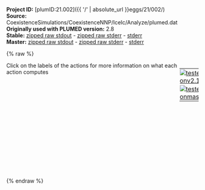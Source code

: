 **Project ID:** [plumID:21.002]({{ '/' | absolute_url }}eggs/21/002/)  
**Source:** CoexistenceSimulations/CoexistenceNNP/IceIc/Analyze/plumed.dat  
**Originally used with PLUMED version:** 2.8  
**Stable:** [zipped raw stdout](plumed.dat.plumed.stdout.txt.zip) - [zipped raw stderr](plumed.dat.plumed.stderr.txt.zip) - [stderr](plumed.dat.plumed.stderr)  
**Master:** [zipped raw stdout](plumed.dat.plumed_master.stdout.txt.zip) - [zipped raw stderr](plumed.dat.plumed_master.stderr.txt.zip) - [stderr](plumed.dat.plumed_master.stderr)  

{% raw %}
<div style="width: 100%; float:left">
<div style="width: 90%; float:left" id="value_details_data/CoexistenceSimulations/CoexistenceNNP/IceIc/Analyze/plumed.dat"> Click on the labels of the actions for more information on what each action computes </div>
<div style="width: 10%; float:left"><table><tr><td style="padding:1px"><a href="plumed.dat.plumed.stderr"><img src="https://img.shields.io/badge/v2.10-passing-green.svg" alt="tested onv2.10" /></a></td></tr><tr><td style="padding:1px"><a href="plumed.dat.plumed_master.stderr"><img src="https://img.shields.io/badge/master-passing-green.svg" alt="tested onmaster" /></a></td></tr></table></div></div>
<pre style="width=97%;">
<span style="color:blue" class="comment">#SETTINGS NREPLICAS=2</span>
<span class="plumedtooltip" style="color:blue"># vim:ft=plumed<span class="right">Enables syntax highlighting for PLUMED files in vim. See <a href="https://www.plumed.org/doc-master/user-doc/html/_vim_syntax.html">here for more details. </a><i></i></span></span>
<br/><span id="data/CoexistenceSimulations/CoexistenceNNP/IceIc/Analyze/plumed.datrefcv_short"><span id="data/CoexistenceSimulations/CoexistenceNNP/IceIc/Analyze/plumed.datdefrefcv_short"><span class="plumedtooltip" style="color:green">ENVIRONMENTSIMILARITY<span class="right">Measure how similar the environment around atoms is to that found in some reference crystal structure. This action is <a class="toggler" href='javascript:;' onclick='toggleDisplay("data/CoexistenceSimulations/CoexistenceNNP/IceIc/Analyze/plumed.datrefcv");'>a shortcut</a> and it has <a class="toggler" href='javascript:;' onclick='toggleDisplay("data/CoexistenceSimulations/CoexistenceNNP/IceIc/Analyze/plumed.datdefrefcv");'>hidden defaults</a>. <a href="https://www.plumed.org/doc-master/user-doc/html/_e_n_v_i_r_o_n_m_e_n_t_s_i_m_i_l_a_r_i_t_y.html">More details</a><i></i></span></span> ...
 <span class="plumedtooltip">SPECIES<span class="right">this keyword is used for colvars such as coordination number<i></i></span></span>=1-1728:3
 <span class="plumedtooltip">SIGMA<span class="right"> the width to use for the gaussian kernels<i></i></span></span>=0.05
 <span class="plumedtooltip">CRYSTAL_STRUCTURE<span class="right"> Targeted crystal structure<i></i></span></span>=CUSTOM
 <span class="plumedtooltip">LABEL<span class="right">a label for the action so that its output can be referenced in the input to other actions<i></i></span></span>=<b name="data/CoexistenceSimulations/CoexistenceNNP/IceIc/Analyze/plumed.datrefcv" onclick='showPath("data/CoexistenceSimulations/CoexistenceNNP/IceIc/Analyze/plumed.dat","data/CoexistenceSimulations/CoexistenceNNP/IceIc/Analyze/plumed.datrefcv","data/CoexistenceSimulations/CoexistenceNNP/IceIc/Analyze/plumed.datrefcv_shortcut","blue")'>refcv</b><span style="display:none;" id="data/CoexistenceSimulations/CoexistenceNNP/IceIc/Analyze/plumed.datrefcv_shortcut">The ENVIRONMENTSIMILARITY action with label <b>refcv</b> calculates the following quantities:<table  align="center" frame="void" width="95%" cellpadding="5%"><tr><td width="5%"><b> Quantity </b>  </td><td width="5%"><b> Type </b>  </td><td><b> Description </b> </td></tr><tr><td width="5%">refcv</td><td width="5%"><font color="blue">vector</font></td><td>the environmental similar parameter for each of the input atoms</td></tr><tr><td width="5%">refcv_morethan</td><td width="5%"><font color="black">scalar</font></td><td>the number of colvars that have a value more than a threshold</td></tr><tr><td width="5%">refcv_mean</td><td width="5%"><font color="black">scalar</font></td><td>the mean of the colvars</td></tr></table></span>
 <span class="plumedtooltip">REFERENCE_1<span class="right">PDB files with relative distances from central atom<i></i></span></span>=env1c.pdb
 <span class="plumedtooltip">REFERENCE_2<span class="right">PDB files with relative distances from central atom<i></i></span></span>=env2c.pdb
 <span class="plumedtooltip">MORE_THAN<span class="right">calculate the number of variables that are more than a certain target value<i></i></span></span>={RATIONAL R_0=0.5 NN=8 MM=16}
 <span class="plumedtooltip">MEAN<span class="right"> calculate the mean of all the quantities<i></i></span></span>
... ENVIRONMENTSIMILARITY
</span><span id="data/CoexistenceSimulations/CoexistenceNNP/IceIc/Analyze/plumed.datdefrefcv_long" style="display:none;"><span class="plumedtooltip" style="color:green">ENVIRONMENTSIMILARITY<span class="right">Measure how similar the environment around atoms is to that found in some reference crystal structure. This action is <a class="toggler" href='javascript:;' onclick='toggleDisplay("data/CoexistenceSimulations/CoexistenceNNP/IceIc/Analyze/plumed.datrefcv");'>a shortcut</a> and uses the <a class="toggler" href='javascript:;' onclick='toggleDisplay("data/CoexistenceSimulations/CoexistenceNNP/IceIc/Analyze/plumed.datdefrefcv");'>defaults shown here</a>. <a href="https://www.plumed.org/doc-master/user-doc/html/_e_n_v_i_r_o_n_m_e_n_t_s_i_m_i_l_a_r_i_t_y.html">More details</a><i></i></span></span> ...
 <span class="plumedtooltip">SPECIES<span class="right">this keyword is used for colvars such as coordination number<i></i></span></span>=1-1728:3
 <span class="plumedtooltip">SIGMA<span class="right"> the width to use for the gaussian kernels<i></i></span></span>=0.05
 <span class="plumedtooltip">CRYSTAL_STRUCTURE<span class="right"> Targeted crystal structure<i></i></span></span>=CUSTOM
 <span class="plumedtooltip">LABEL<span class="right">a label for the action so that its output can be referenced in the input to other actions<i></i></span></span>=<b name="data/CoexistenceSimulations/CoexistenceNNP/IceIc/Analyze/plumed.datrefcv" onclick='showPath("data/CoexistenceSimulations/CoexistenceNNP/IceIc/Analyze/plumed.dat","data/CoexistenceSimulations/CoexistenceNNP/IceIc/Analyze/plumed.datrefcv","data/CoexistenceSimulations/CoexistenceNNP/IceIc/Analyze/plumed.datrefcv_shortcut","blue")'>refcv</b>
 <span class="plumedtooltip">REFERENCE_1<span class="right">PDB files with relative distances from central atom<i></i></span></span>=env1c.pdb
 <span class="plumedtooltip">REFERENCE_2<span class="right">PDB files with relative distances from central atom<i></i></span></span>=env2c.pdb
 <span class="plumedtooltip">MORE_THAN<span class="right">calculate the number of variables that are more than a certain target value<i></i></span></span>={RATIONAL R_0=0.5 NN=8 MM=16}
 <span class="plumedtooltip">MEAN<span class="right"> calculate the mean of all the quantities<i></i></span></span>
 <span class="plumedtooltip">CUTOFF<span class="right"> how many multiples of sigma would you like to consider beyond the maximum distance in the environment<i></i></span></span>=3 <span class="plumedtooltip">LCUTOFF<span class="right"> any atoms separated by less than this tolerance should be ignored<i></i></span></span>=0.0001 <span class="plumedtooltip">LAMBDA<span class="right"> Lambda parameter<i></i></span></span>=100
... ENVIRONMENTSIMILARITY
</span></span><span id="data/CoexistenceSimulations/CoexistenceNNP/IceIc/Analyze/plumed.datrefcv_long" style="display:none;"><span style="color:blue" class="comment"># PLUMED interprets the command:
</span><span class="toggler" style="color:red" onclick='toggleDisplay("data/CoexistenceSimulations/CoexistenceNNP/IceIc/Analyze/plumed.datrefcv")'># ENVIRONMENTSIMILARITY ...</span>
<span style="color:blue" class="comment">#  SPECIES=1-1728:3</span>
<span style="color:blue" class="comment">#  SIGMA=0.05</span>
<span style="color:blue" class="comment">#  CRYSTAL_STRUCTURE=CUSTOM</span>
<span style="color:blue" class="comment">#  LABEL=refcv</span>
<span style="color:blue" class="comment">#  REFERENCE_1=env1c.pdb</span>
<span style="color:blue" class="comment">#  REFERENCE_2=env2c.pdb</span>
<span style="color:blue" class="comment">#  MORE_THAN={RATIONAL R_0=0.5 NN=8 MM=16}</span>
<span style="color:blue" class="comment">#  MEAN</span>
<span style="color:blue" class="comment"># ... ENVIRONMENTSIMILARITY</span>
<span style="color:blue" class="comment"># as follows (Click the red comment above to revert to the short version of the input):</span>
<b name="data/CoexistenceSimulations/CoexistenceNNP/IceIc/Analyze/plumed.datrefcv_cmat" onclick='showPath("data/CoexistenceSimulations/CoexistenceNNP/IceIc/Analyze/plumed.dat","data/CoexistenceSimulations/CoexistenceNNP/IceIc/Analyze/plumed.datrefcv_cmat","data/CoexistenceSimulations/CoexistenceNNP/IceIc/Analyze/plumed.datrefcv_cmat","red")'>refcv_cmat</b><span style="display:none;" id="data/CoexistenceSimulations/CoexistenceNNP/IceIc/Analyze/plumed.datrefcv_cmat">The DISTANCE_MATRIX action with label <b>refcv_cmat</b> calculates the following quantities:<table  align="center" frame="void" width="95%" cellpadding="5%"><tr><td width="5%"><b> Quantity </b>  </td><td width="5%"><b> Type </b>  </td><td><b> Description </b> </td></tr><tr><td width="5%">refcv_cmat.w</td><td width="5%"><font color="red">matrix</font></td><td>a matrix containing the weights for the bonds between each pair of atoms</td></tr><tr><td width="5%">refcv_cmat.x</td><td width="5%"><font color="red">matrix</font></td><td>the projection of the bond on the x axis</td></tr><tr><td width="5%">refcv_cmat.y</td><td width="5%"><font color="red">matrix</font></td><td>the projection of the bond on the y axis</td></tr><tr><td width="5%">refcv_cmat.z</td><td width="5%"><font color="red">matrix</font></td><td>the projection of the bond on the z axis</td></tr></table></span>: <span class="plumedtooltip" style="color:green">DISTANCE_MATRIX<span class="right">Calculate a matrix of distances <a href="https://www.plumed.org/doc-master/user-doc/html/_d_i_s_t_a_n_c_e__m_a_t_r_i_x.html" style="color:green">More details</a><i></i></span></span> <span class="plumedtooltip">COMPONENTS<span class="right"> also calculate the components of the vector connecting the atoms in the contact matrix<i></i></span></span> <span class="plumedtooltip">GROUP<span class="right">the atoms for which you would like to calculate the adjacency matrix<i></i></span></span>=1-1728:3 <span class="plumedtooltip">CUTOFF<span class="right"> ignore distances that have a value larger than this cutoff<i></i></span></span>=0.608629
<b name="data/CoexistenceSimulations/CoexistenceNNP/IceIc/Analyze/plumed.datrefcv_grp" onclick='showPath("data/CoexistenceSimulations/CoexistenceNNP/IceIc/Analyze/plumed.dat","data/CoexistenceSimulations/CoexistenceNNP/IceIc/Analyze/plumed.datrefcv_grp","data/CoexistenceSimulations/CoexistenceNNP/IceIc/Analyze/plumed.datrefcv_grp","violet")'>refcv_grp</b><span style="display:none;" id="data/CoexistenceSimulations/CoexistenceNNP/IceIc/Analyze/plumed.datrefcv_grp">The GROUP action with label <b>refcv_grp</b> calculates the following quantities:<table  align="center" frame="void" width="95%" cellpadding="5%"><tr><td width="5%"><b> Quantity </b>  </td><td width="5%"><b> Type </b>  </td><td><b> Description </b> </td></tr><tr><td width="5%">refcv_grp</td><td width="5%"><font color="violet">atoms</font></td><td>indices of atoms specified in GROUP</td></tr></table></span>: <span class="plumedtooltip" style="color:green">GROUP<span class="right">Define a group of atoms so that a particular list of atoms can be referenced with a single label in definitions of CVs or virtual atoms. <a href="https://www.plumed.org/doc-master/user-doc/html/_g_r_o_u_p.html" style="color:green">More details</a><i></i></span></span> <span class="plumedtooltip">ATOMS<span class="right">the numerical indexes for the set of atoms in the group<i></i></span></span>=1-1728:3
<b name="data/CoexistenceSimulations/CoexistenceNNP/IceIc/Analyze/plumed.datrefcv_ones" onclick='showPath("data/CoexistenceSimulations/CoexistenceNNP/IceIc/Analyze/plumed.dat","data/CoexistenceSimulations/CoexistenceNNP/IceIc/Analyze/plumed.datrefcv_ones","data/CoexistenceSimulations/CoexistenceNNP/IceIc/Analyze/plumed.datrefcv_ones","blue")'>refcv_ones</b><span style="display:none;" id="data/CoexistenceSimulations/CoexistenceNNP/IceIc/Analyze/plumed.datrefcv_ones">The CONSTANT action with label <b>refcv_ones</b> calculates the following quantities:<table  align="center" frame="void" width="95%" cellpadding="5%"><tr><td width="5%"><b> Quantity </b>  </td><td width="5%"><b> Type </b>  </td><td><b> Description </b> </td></tr><tr><td width="5%">refcv_ones</td><td width="5%"><font color="blue">vector</font></td><td>the constant value that was read from the plumed input</td></tr></table></span>: <span class="plumedtooltip" style="color:green">ONES<span class="right">Create a constant vector with all elements equal to one <a href="https://www.plumed.org/doc-master/user-doc/html/_o_n_e_s.html" style="color:green">More details</a><i></i></span></span> <span class="plumedtooltip">SIZE<span class="right">the number of ones that you would like to create<i></i></span></span>=576
<b name="data/CoexistenceSimulations/CoexistenceNNP/IceIc/Analyze/plumed.datrefcv_matenv1" onclick='showPath("data/CoexistenceSimulations/CoexistenceNNP/IceIc/Analyze/plumed.dat","data/CoexistenceSimulations/CoexistenceNNP/IceIc/Analyze/plumed.datrefcv_matenv1","data/CoexistenceSimulations/CoexistenceNNP/IceIc/Analyze/plumed.datrefcv_matenv1","red")'>refcv_matenv1</b><span style="display:none;" id="data/CoexistenceSimulations/CoexistenceNNP/IceIc/Analyze/plumed.datrefcv_matenv1">The CUSTOM action with label <b>refcv_matenv1</b> calculates the following quantities:<table  align="center" frame="void" width="95%" cellpadding="5%"><tr><td width="5%"><b> Quantity </b>  </td><td width="5%"><b> Type </b>  </td><td><b> Description </b> </td></tr><tr><td width="5%">refcv_matenv1</td><td width="5%"><font color="red">matrix</font></td><td>the matrix obtained by doing an element-wise application of an arbitrary function to the input matrix</td></tr></table></span>: <span class="plumedtooltip" style="color:green">CUSTOM<span class="right">Calculate a combination of variables using a custom expression. <a href="https://www.plumed.org/doc-master/user-doc/html/_c_u_s_t_o_m.html" style="color:green">More details</a><i></i></span></span> <span class="plumedtooltip">ARG<span class="right">the values input to this function<i></i></span></span>=<b name="data/CoexistenceSimulations/CoexistenceNNP/IceIc/Analyze/plumed.datrefcv_cmat">refcv_cmat.x</b>,<b name="data/CoexistenceSimulations/CoexistenceNNP/IceIc/Analyze/plumed.datrefcv_cmat">refcv_cmat.y</b>,<b name="data/CoexistenceSimulations/CoexistenceNNP/IceIc/Analyze/plumed.datrefcv_cmat">refcv_cmat.z</b>,<b name="data/CoexistenceSimulations/CoexistenceNNP/IceIc/Analyze/plumed.datrefcv_cmat">refcv_cmat.w</b> <span class="plumedtooltip">VAR<span class="right">the names to give each of the arguments in the function<i></i></span></span>=x,y,z,w <span class="plumedtooltip">PERIODIC<span class="right">if the output of your function is periodic then you should specify the periodicity of the function<i></i></span></span>=NO <span class="plumedtooltip">FUNC<span class="right">the function you wish to evaluate<i></i></span></span>=(step(w-0.0001)*step(0.608629-w)/16)*(exp(-((x--0.3243)^2+(y--0.3243)^2+(z-0)^2)/(4*0.0025))+exp(-((x--0.3243)^2+(y-0)^2+(z--0.3243)^2)/(4*0.0025))+exp(-((x--0.3243)^2+(y-0)^2+(z-0.3242)^2)/(4*0.0025))+exp(-((x--0.3243)^2+(y-0.3242)^2+(z-0)^2)/(4*0.0025))+exp(-((x--0.1622)^2+(y--0.1622)^2+(z-0.1621)^2)/(4*0.0025))+exp(-((x--0.1622)^2+(y-0.1621)^2+(z--0.1622)^2)/(4*0.0025))+exp(-((x-0)^2+(y--0.3243)^2+(z--0.3243)^2)/(4*0.0025))+exp(-((x-0)^2+(y--0.3243)^2+(z-0.3242)^2)/(4*0.0025))+exp(-((x-0)^2+(y-0.3242)^2+(z--0.3243)^2)/(4*0.0025))+exp(-((x-0)^2+(y-0.3242)^2+(z-0.3242)^2)/(4*0.0025))+exp(-((x-0.1621)^2+(y--0.1622)^2+(z--0.1622)^2)/(4*0.0025))+exp(-((x-0.1621)^2+(y-0.1621)^2+(z-0.1621)^2)/(4*0.0025))+exp(-((x-0.3242)^2+(y--0.3243)^2+(z-0)^2)/(4*0.0025))+exp(-((x-0.3242)^2+(y-0)^2+(z--0.3243)^2)/(4*0.0025))+exp(-((x-0.3242)^2+(y-0)^2+(z-0.3242)^2)/(4*0.0025))+exp(-((x-0.3242)^2+(y-0.3242)^2+(z-0)^2)/(4*0.0025)))
<b name="data/CoexistenceSimulations/CoexistenceNNP/IceIc/Analyze/plumed.datrefcv_env1" onclick='showPath("data/CoexistenceSimulations/CoexistenceNNP/IceIc/Analyze/plumed.dat","data/CoexistenceSimulations/CoexistenceNNP/IceIc/Analyze/plumed.datrefcv_env1","data/CoexistenceSimulations/CoexistenceNNP/IceIc/Analyze/plumed.datrefcv_env1","blue")'>refcv_env1</b><span style="display:none;" id="data/CoexistenceSimulations/CoexistenceNNP/IceIc/Analyze/plumed.datrefcv_env1">The MATRIX_VECTOR_PRODUCT action with label <b>refcv_env1</b> calculates the following quantities:<table  align="center" frame="void" width="95%" cellpadding="5%"><tr><td width="5%"><b> Quantity </b>  </td><td width="5%"><b> Type </b>  </td><td><b> Description </b> </td></tr><tr><td width="5%">refcv_env1</td><td width="5%"><font color="blue">vector</font></td><td>the vector that is obtained by taking the product between the matrix and the vector that were input</td></tr></table></span>: <span class="plumedtooltip" style="color:green">MATRIX_VECTOR_PRODUCT<span class="right">Calculate the product of the matrix and the vector <a href="https://www.plumed.org/doc-master/user-doc/html/_m_a_t_r_i_x__v_e_c_t_o_r__p_r_o_d_u_c_t.html" style="color:green">More details</a><i></i></span></span> <span class="plumedtooltip">ARG<span class="right">the label for the matrix and the vector/scalar that are being multiplied<i></i></span></span>=<b name="data/CoexistenceSimulations/CoexistenceNNP/IceIc/Analyze/plumed.datrefcv_matenv1">refcv_matenv1</b>,<b name="data/CoexistenceSimulations/CoexistenceNNP/IceIc/Analyze/plumed.datrefcv_ones">refcv_ones</b>
<b name="data/CoexistenceSimulations/CoexistenceNNP/IceIc/Analyze/plumed.datrefcv_matenv2" onclick='showPath("data/CoexistenceSimulations/CoexistenceNNP/IceIc/Analyze/plumed.dat","data/CoexistenceSimulations/CoexistenceNNP/IceIc/Analyze/plumed.datrefcv_matenv2","data/CoexistenceSimulations/CoexistenceNNP/IceIc/Analyze/plumed.datrefcv_matenv2","red")'>refcv_matenv2</b><span style="display:none;" id="data/CoexistenceSimulations/CoexistenceNNP/IceIc/Analyze/plumed.datrefcv_matenv2">The CUSTOM action with label <b>refcv_matenv2</b> calculates the following quantities:<table  align="center" frame="void" width="95%" cellpadding="5%"><tr><td width="5%"><b> Quantity </b>  </td><td width="5%"><b> Type </b>  </td><td><b> Description </b> </td></tr><tr><td width="5%">refcv_matenv2</td><td width="5%"><font color="red">matrix</font></td><td>the matrix obtained by doing an element-wise application of an arbitrary function to the input matrix</td></tr></table></span>: <span class="plumedtooltip" style="color:green">CUSTOM<span class="right">Calculate a combination of variables using a custom expression. <a href="https://www.plumed.org/doc-master/user-doc/html/_c_u_s_t_o_m.html" style="color:green">More details</a><i></i></span></span> <span class="plumedtooltip">ARG<span class="right">the values input to this function<i></i></span></span>=<b name="data/CoexistenceSimulations/CoexistenceNNP/IceIc/Analyze/plumed.datrefcv_cmat">refcv_cmat.x</b>,<b name="data/CoexistenceSimulations/CoexistenceNNP/IceIc/Analyze/plumed.datrefcv_cmat">refcv_cmat.y</b>,<b name="data/CoexistenceSimulations/CoexistenceNNP/IceIc/Analyze/plumed.datrefcv_cmat">refcv_cmat.z</b>,<b name="data/CoexistenceSimulations/CoexistenceNNP/IceIc/Analyze/plumed.datrefcv_cmat">refcv_cmat.w</b> <span class="plumedtooltip">VAR<span class="right">the names to give each of the arguments in the function<i></i></span></span>=x,y,z,w <span class="plumedtooltip">PERIODIC<span class="right">if the output of your function is periodic then you should specify the periodicity of the function<i></i></span></span>=NO <span class="plumedtooltip">FUNC<span class="right">the function you wish to evaluate<i></i></span></span>=(step(w-0.0001)*step(0.608629-w)/16)*(exp(-((x--0.3243)^2+(y--0.3242)^2+(z-0)^2)/(4*0.0025))+exp(-((x--0.3243)^2+(y-0)^2+(z--0.3242)^2)/(4*0.0025))+exp(-((x--0.3243)^2+(y-0)^2+(z-0.3243)^2)/(4*0.0025))+exp(-((x--0.3243)^2+(y-0.3243)^2+(z-0)^2)/(4*0.0025))+exp(-((x--0.1621)^2+(y--0.1621)^2+(z--0.1621)^2)/(4*0.0025))+exp(-((x--0.1621)^2+(y-0.1622)^2+(z-0.1622)^2)/(4*0.0025))+exp(-((x-0)^2+(y--0.3242)^2+(z--0.3242)^2)/(4*0.0025))+exp(-((x-0)^2+(y--0.3242)^2+(z-0.3243)^2)/(4*0.0025))+exp(-((x-0)^2+(y-0.3243)^2+(z--0.3242)^2)/(4*0.0025))+exp(-((x-0)^2+(y-0.3243)^2+(z-0.3243)^2)/(4*0.0025))+exp(-((x-0.1621)^2+(y--0.1621)^2+(z-0.1622)^2)/(4*0.0025))+exp(-((x-0.1621)^2+(y-0.1622)^2+(z--0.1621)^2)/(4*0.0025))+exp(-((x-0.3242)^2+(y--0.3242)^2+(z-0)^2)/(4*0.0025))+exp(-((x-0.3242)^2+(y-0)^2+(z--0.3242)^2)/(4*0.0025))+exp(-((x-0.3242)^2+(y-0)^2+(z-0.3243)^2)/(4*0.0025))+exp(-((x-0.3242)^2+(y-0.3243)^2+(z-0)^2)/(4*0.0025)))
<b name="data/CoexistenceSimulations/CoexistenceNNP/IceIc/Analyze/plumed.datrefcv_env2" onclick='showPath("data/CoexistenceSimulations/CoexistenceNNP/IceIc/Analyze/plumed.dat","data/CoexistenceSimulations/CoexistenceNNP/IceIc/Analyze/plumed.datrefcv_env2","data/CoexistenceSimulations/CoexistenceNNP/IceIc/Analyze/plumed.datrefcv_env2","blue")'>refcv_env2</b><span style="display:none;" id="data/CoexistenceSimulations/CoexistenceNNP/IceIc/Analyze/plumed.datrefcv_env2">The MATRIX_VECTOR_PRODUCT action with label <b>refcv_env2</b> calculates the following quantities:<table  align="center" frame="void" width="95%" cellpadding="5%"><tr><td width="5%"><b> Quantity </b>  </td><td width="5%"><b> Type </b>  </td><td><b> Description </b> </td></tr><tr><td width="5%">refcv_env2</td><td width="5%"><font color="blue">vector</font></td><td>the vector that is obtained by taking the product between the matrix and the vector that were input</td></tr></table></span>: <span class="plumedtooltip" style="color:green">MATRIX_VECTOR_PRODUCT<span class="right">Calculate the product of the matrix and the vector <a href="https://www.plumed.org/doc-master/user-doc/html/_m_a_t_r_i_x__v_e_c_t_o_r__p_r_o_d_u_c_t.html" style="color:green">More details</a><i></i></span></span> <span class="plumedtooltip">ARG<span class="right">the label for the matrix and the vector/scalar that are being multiplied<i></i></span></span>=<b name="data/CoexistenceSimulations/CoexistenceNNP/IceIc/Analyze/plumed.datrefcv_matenv2">refcv_matenv2</b>,<b name="data/CoexistenceSimulations/CoexistenceNNP/IceIc/Analyze/plumed.datrefcv_ones">refcv_ones</b>
<b name="data/CoexistenceSimulations/CoexistenceNNP/IceIc/Analyze/plumed.datrefcv" onclick='showPath("data/CoexistenceSimulations/CoexistenceNNP/IceIc/Analyze/plumed.dat","data/CoexistenceSimulations/CoexistenceNNP/IceIc/Analyze/plumed.datrefcv","data/CoexistenceSimulations/CoexistenceNNP/IceIc/Analyze/plumed.datrefcv","blue")'>refcv</b><span style="display:none;" id="data/CoexistenceSimulations/CoexistenceNNP/IceIc/Analyze/plumed.datrefcv">The CUSTOM action with label <b>refcv</b> calculates the following quantities:<table  align="center" frame="void" width="95%" cellpadding="5%"><tr><td width="5%"><b> Quantity </b>  </td><td width="5%"><b> Type </b>  </td><td><b> Description </b> </td></tr><tr><td width="5%">refcv</td><td width="5%"><font color="blue">vector</font></td><td>the vector obtained by doing an element-wise application of an arbitrary function to the input vectors</td></tr></table></span>: <span class="plumedtooltip" style="color:green">CUSTOM<span class="right">Calculate a combination of variables using a custom expression. <a href="https://www.plumed.org/doc-master/user-doc/html/_c_u_s_t_o_m.html" style="color:green">More details</a><i></i></span></span> <span class="plumedtooltip">ARG<span class="right">the values input to this function<i></i></span></span>=<b name="data/CoexistenceSimulations/CoexistenceNNP/IceIc/Analyze/plumed.datrefcv_env1">refcv_env1</b>,<b name="data/CoexistenceSimulations/CoexistenceNNP/IceIc/Analyze/plumed.datrefcv_env2">refcv_env2</b> <span class="plumedtooltip">PERIODIC<span class="right">if the output of your function is periodic then you should specify the periodicity of the function<i></i></span></span>=NO <span class="plumedtooltip">VAR<span class="right">the names to give each of the arguments in the function<i></i></span></span>=v1,v2 <span class="plumedtooltip">FUNC<span class="right">the function you wish to evaluate<i></i></span></span>=(1/100)*log(exp(100*v1)+exp(100*v2))
<b name="data/CoexistenceSimulations/CoexistenceNNP/IceIc/Analyze/plumed.datrefcv_mt" onclick='showPath("data/CoexistenceSimulations/CoexistenceNNP/IceIc/Analyze/plumed.dat","data/CoexistenceSimulations/CoexistenceNNP/IceIc/Analyze/plumed.datrefcv_mt","data/CoexistenceSimulations/CoexistenceNNP/IceIc/Analyze/plumed.datrefcv_mt","blue")'>refcv_mt</b><span style="display:none;" id="data/CoexistenceSimulations/CoexistenceNNP/IceIc/Analyze/plumed.datrefcv_mt">The MORE_THAN action with label <b>refcv_mt</b> calculates the following quantities:<table  align="center" frame="void" width="95%" cellpadding="5%"><tr><td width="5%"><b> Quantity </b>  </td><td width="5%"><b> Type </b>  </td><td><b> Description </b> </td></tr><tr><td width="5%">refcv_mt</td><td width="5%"><font color="blue">vector</font></td><td>the vector obtained by doing an element-wise application of a function that is one if the if the input is more than a threshold to the input vectors</td></tr></table></span>: <span class="plumedtooltip" style="color:green">MORE_THAN<span class="right">Use a switching function to determine how many of the input variables are more than a certain cutoff. <a href="https://www.plumed.org/doc-master/user-doc/html/_m_o_r_e__t_h_a_n.html" style="color:green">More details</a><i></i></span></span> <span class="plumedtooltip">ARG<span class="right">the values input to this function<i></i></span></span>=<b name="data/CoexistenceSimulations/CoexistenceNNP/IceIc/Analyze/plumed.datrefcv">refcv</b> <span class="plumedtooltip">SWITCH<span class="right">This keyword is used if you want to employ an alternative to the continuous swiching function defined above<i></i></span></span>={RATIONAL R_0=0.5 NN=8 MM=16}
<b name="data/CoexistenceSimulations/CoexistenceNNP/IceIc/Analyze/plumed.datrefcv_morethan" onclick='showPath("data/CoexistenceSimulations/CoexistenceNNP/IceIc/Analyze/plumed.dat","data/CoexistenceSimulations/CoexistenceNNP/IceIc/Analyze/plumed.datrefcv_morethan","data/CoexistenceSimulations/CoexistenceNNP/IceIc/Analyze/plumed.datrefcv_morethan","black")'>refcv_morethan</b><span style="display:none;" id="data/CoexistenceSimulations/CoexistenceNNP/IceIc/Analyze/plumed.datrefcv_morethan">The SUM action with label <b>refcv_morethan</b> calculates the following quantities:<table  align="center" frame="void" width="95%" cellpadding="5%"><tr><td width="5%"><b> Quantity </b>  </td><td width="5%"><b> Type </b>  </td><td><b> Description </b> </td></tr><tr><td width="5%">refcv_morethan</td><td width="5%"><font color="black">scalar</font></td><td>the sum of all the elements in the input vector</td></tr></table></span>: <span class="plumedtooltip" style="color:green">SUM<span class="right">Calculate the sum of the arguments <a href="https://www.plumed.org/doc-master/user-doc/html/_s_u_m.html" style="color:green">More details</a><i></i></span></span> <span class="plumedtooltip">ARG<span class="right">the values input to this function<i></i></span></span>=<b name="data/CoexistenceSimulations/CoexistenceNNP/IceIc/Analyze/plumed.datrefcv_mt">refcv_mt</b> <span class="plumedtooltip">PERIODIC<span class="right">if the output of your function is periodic then you should specify the periodicity of the function<i></i></span></span>=NO
<b name="data/CoexistenceSimulations/CoexistenceNNP/IceIc/Analyze/plumed.datrefcv_mean" onclick='showPath("data/CoexistenceSimulations/CoexistenceNNP/IceIc/Analyze/plumed.dat","data/CoexistenceSimulations/CoexistenceNNP/IceIc/Analyze/plumed.datrefcv_mean","data/CoexistenceSimulations/CoexistenceNNP/IceIc/Analyze/plumed.datrefcv_mean","black")'>refcv_mean</b><span style="display:none;" id="data/CoexistenceSimulations/CoexistenceNNP/IceIc/Analyze/plumed.datrefcv_mean">The MEAN action with label <b>refcv_mean</b> calculates the following quantities:<table  align="center" frame="void" width="95%" cellpadding="5%"><tr><td width="5%"><b> Quantity </b>  </td><td width="5%"><b> Type </b>  </td><td><b> Description </b> </td></tr><tr><td width="5%">refcv_mean</td><td width="5%"><font color="black">scalar</font></td><td>the mean of all the elements in the input vector</td></tr></table></span>: <span class="plumedtooltip" style="color:green">MEAN<span class="right">Calculate the arithmetic mean of the elements in a vector <a href="https://www.plumed.org/doc-master/user-doc/html/_m_e_a_n.html" style="color:green">More details</a><i></i></span></span> <span class="plumedtooltip">ARG<span class="right">the values input to this function<i></i></span></span>=<b name="data/CoexistenceSimulations/CoexistenceNNP/IceIc/Analyze/plumed.datrefcv">refcv</b> <span class="plumedtooltip">PERIODIC<span class="right">if the output of your function is periodic then you should specify the periodicity of the function<i></i></span></span>=NO
<span style="color:blue"># --- End of included input --- </span></span><br/><b name="data/CoexistenceSimulations/CoexistenceNNP/IceIc/Analyze/plumed.datenergy" onclick='showPath("data/CoexistenceSimulations/CoexistenceNNP/IceIc/Analyze/plumed.dat","data/CoexistenceSimulations/CoexistenceNNP/IceIc/Analyze/plumed.datenergy","data/CoexistenceSimulations/CoexistenceNNP/IceIc/Analyze/plumed.datenergy","black")'>energy</b><span style="display:none;" id="data/CoexistenceSimulations/CoexistenceNNP/IceIc/Analyze/plumed.datenergy">The ENERGY action with label <b>energy</b> calculates the following quantities:<table  align="center" frame="void" width="95%" cellpadding="5%"><tr><td width="5%"><b> Quantity </b>  </td><td width="5%"><b> Type </b>  </td><td><b> Description </b> </td></tr><tr><td width="5%">energy</td><td width="5%"><font color="black">scalar</font></td><td>the internal energy</td></tr></table></span>: <span class="plumedtooltip" style="color:green">ENERGY<span class="right">Calculate the total potential energy of the simulation box. <a href="https://www.plumed.org/doc-master/user-doc/html/_e_n_e_r_g_y.html" style="color:green">More details</a><i></i></span></span>
<b name="data/CoexistenceSimulations/CoexistenceNNP/IceIc/Analyze/plumed.datvol" onclick='showPath("data/CoexistenceSimulations/CoexistenceNNP/IceIc/Analyze/plumed.dat","data/CoexistenceSimulations/CoexistenceNNP/IceIc/Analyze/plumed.datvol","data/CoexistenceSimulations/CoexistenceNNP/IceIc/Analyze/plumed.datvol","black")'>vol</b><span style="display:none;" id="data/CoexistenceSimulations/CoexistenceNNP/IceIc/Analyze/plumed.datvol">The VOLUME action with label <b>vol</b> calculates the following quantities:<table  align="center" frame="void" width="95%" cellpadding="5%"><tr><td width="5%"><b> Quantity </b>  </td><td width="5%"><b> Type </b>  </td><td><b> Description </b> </td></tr><tr><td width="5%">vol</td><td width="5%"><font color="black">scalar</font></td><td>the volume of simulation box</td></tr></table></span>: <span class="plumedtooltip" style="color:green">VOLUME<span class="right">Calculate the volume of the simulation box. <a href="https://www.plumed.org/doc-master/user-doc/html/_v_o_l_u_m_e.html" style="color:green">More details</a><i></i></span></span>
<br/><span class="plumedtooltip" style="color:green">PRINT<span class="right">Print quantities to a file. <a href="https://www.plumed.org/doc-master/user-doc/html/_p_r_i_n_t.html" style="color:green">More details</a><i></i></span></span> <span class="plumedtooltip">STRIDE<span class="right"> the frequency with which the quantities of interest should be output<i></i></span></span>=500  <span class="plumedtooltip">ARG<span class="right">the labels of the values that you would like to print to the file<i></i></span></span>=* <span class="plumedtooltip">FILE<span class="right">the name of the file on which to output these quantities<i></i></span></span>=COLVAR
</pre>
{% endraw %}
